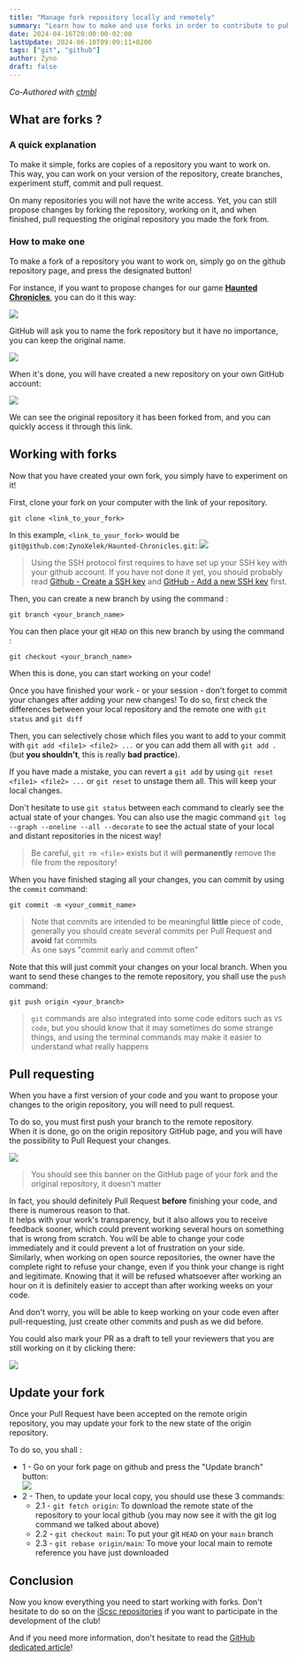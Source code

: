 ```yaml
---
title: "Manage fork repository locally and remotely"
summary: "Learn how to make and use forks in order to contribute to public repositories or for your own curiosity!"
date: 2024-04-16T20:00:00-02:00
lastUpdate: 2024-06-10T09:09:11+0200
tags: ["git", "github"]
author: Zyno
draft: false
---
```


*Co-Authored with [ctmbl](https://iscsc.fr/author/ctmbl/)*

## What are forks ?

### A quick explanation

To make it simple, forks are copies of a repository you want to work on. This way, you can work on your version of the repository, create branches, experiment stuff, commit and pull request.

On many repositories you will not have the write access. Yet, you can still propose changes by forking the repository, working on it, and when finished, pull requesting the original repository you made the fork from.

### How to make one

To make a fork of a repository you want to work on, simply go on the github repository page, and press the designated button!

For instance, if you want to propose changes for our game [**Haunted Chronicles**](https://github.com/iScsc/Haunted-Chronicles), you can do it this way:

![](fork-creation-1.png)

GitHub will ask you to name the fork repository but it have no importance, you can keep the original name.

![](fork-creation-2.png)

When it's done, you will have created a new repository on your own GitHub account:

![](fork-creation-3.png)

We can see the original repository it has been forked from, and you can quickly access it through this link.

## Working with forks

Now that you have created your own fork, you simply have to experiment on it!

First, clone your fork on your computer with the link of your repository.

```
git clone <link_to_your_fork>
```

In this example, `<link_to_your_fork>` would be `git@github.com:ZynoXelek/Haunted-Chronicles.git`:
![](working-on-your-fork-1.png)

> Using the SSH protocol first requires to have set up your SSH key with your github account. If you have not done it yet, you should probably read [Github - Create a SSH key](https://docs.github.com/en/authentication/connecting-to-github-with-ssh/generating-a-new-ssh-key-and-adding-it-to-the-ssh-agent) and [GitHub - Add a new SSH key](https://docs.github.com/en/authentication/connecting-to-github-with-ssh/adding-a-new-ssh-key-to-your-github-account) first.

Then, you can create a new branch by using the command :
```
git branch <your_branch_name>
```

You can then place your git `HEAD` on this new branch by using the command :
```
git checkout <your_branch_name>
```

When this is done, you can start working on your code!

Once you have finished your work - or your session - don't forget to commit your changes after adding your new changes! To do so, first check the differences between your local repository and the remote one with `git status` and `git diff`

Then, you can selectively chose which files you want to add to your commit with `git add <file1> <file2> ...` or you can add them all with `git add .` (but **you shouldn't**, this is really **bad practice**).

If you have made a mistake, you can revert a `git add` by using `git reset <file1> <file2> ...` or `git reset` to unstage them all. This will keep your local changes.

Don't hesitate to use `git status` between each command to clearly see the actual state of your changes. You can also use the magic command `git log --graph --oneline --all --decorate` to see the actual state of your local and distant repositories in the nicest way!

> Be careful, `git rm <file>` exists but it will **permanently** remove the file from the repository!

When you have finished staging all your changes, you can commit by using the `commit` command:
```
git commit -m <your_commit_name>
```
> Note that commits are intended to be meaningful **little** piece of code, generally you should create several commits per Pull Request and **avoid** fat commits  
> As one says "commit early and commit often"

Note that this will just commit your changes on your local branch.
When you want to send these changes to the remote repository, you shall use the `push` command:
```
git push origin <your_branch>
```

> `git` commands are also integrated into some code editors such as `VS code`, but you should know that it may sometimes do some strange things, and using the terminal commands may make it easier to understand what really happens

## Pull requesting

When you have a first version of your code and you want to propose your changes to the origin repository, you will need to pull request.

To do so, you must first push your branch to the remote repository.  
When it is done, go on the origin repository GitHub page, and you will have the possibility to Pull Request your changes.

![](create-pull-request-1.png)
> You should see this banner on the GitHub page of your fork and the original repository, it doesn't matter

In fact, you should definitely Pull Request **before** finishing your code, and there is numerous reason to that.  
It helps with your work's transparency, but it also allows you to receive feedback sooner, which could prevent working several hours on something that is wrong from scratch. You will be able to change your code immediately and it could prevent a lot of frustration on your side.  
Similarly, when working on open source repositories, the owner have the complete right to refuse your change, even if you think your change is right and legitimate. Knowing that it will be refused whatsoever after working an hour on it is definitely easier to accept than after working weeks on your code.

And don't worry, you will be able to keep working on your code even after pull-requesting, just create other commits and push as we did before.

You could also mark your PR as a draft to tell your reviewers that you are still working on it by clicking there:

![](convert-to-draft-1.png)

## Update your fork

Once your Pull Request have been accepted on the remote origin repository, you may update your fork to the new state of the origin repository.

To do so, you shall :

* 1 - Go on your fork page on github and press the "Update branch" button:  
![](sync-your-fork-1.png)
* 2 - Then, to update your local copy, you should use these 3 commands:
  * 2.1 - `git fetch origin`: To download the remote state of the repository to your local github (you may now see it with the git log command we talked about above)
  * 2.2 - `git checkout main`: To put your git `HEAD` on your `main` branch
  * 2.3 - `git rebase origin/main`: To move your local main to remote reference you have just downloaded

## Conclusion

Now you know everything you need to start working with forks. Don't hesitate to do so on the [iScsc repositories](https://github.com/iScsc) if you want to participate in the development of the club!

And if you need more information, don't hesitate to read the [GitHub dedicated article](https://docs.github.com/en/pull-requests/collaborating-with-pull-requests/working-with-forks/fork-a-repo)!
